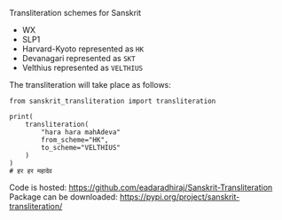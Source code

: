 Transliteration schemes for Sanskrit
 - WX
 - SLP1
 - Harvard-Kyoto represented as ```HK```
 - Devanagari represented as ```SKT```
 - Velthius represented as ```VELTHIUS```

The transliteration will take place as follows:

```
from sanskrit_transliteration import transliteration

print(
    transliteration(
        "hara hara mahAdeva"
        from_scheme="HK",
        to_scheme="VELTHIUS"
    )
)
# हर हर महादेव
```
Code is hosted: https://github.com/eadaradhiraj/Sanskrit-Transliteration
Package can be downloaded: https://pypi.org/project/sanskrit-transliteration/

